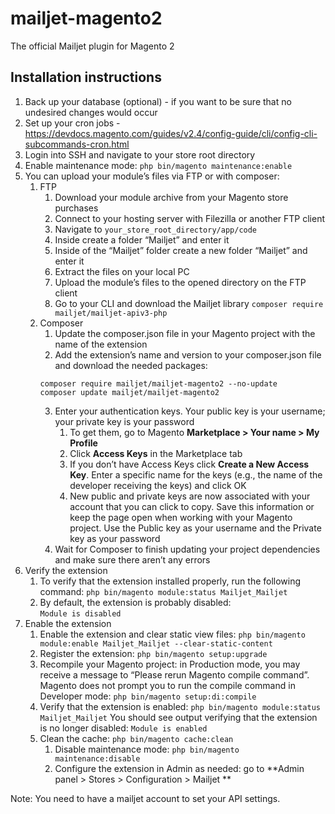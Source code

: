 # mailjet-magento2
The official Mailjet plugin for Magento 2

## Installation instructions 

1. Back up your database (optional) - if you want to be sure that no undesired changes  would occur 
2. Set up your cron jobs -  
https://devdocs.magento.com/guides/v2.4/config-guide/cli/config-cli-subcommands-cron.html 
3. Login into SSH and navigate to your store root directory 
4. Enable maintenance mode: `php bin/magento maintenance:enable` 
5. You can upload your module’s files via FTP or with composer: 
   1. FTP 
      1. Download your module archive from your Magento store purchases 
      2. Connect to your hosting server with Filezilla or another FTP client 
      3. Navigate to `your_store_root_directory/app/code`
      4. Inside create a folder “Mailjet” and enter it 
      5. Inside of the “Mailjet” folder create a new folder “Mailjet” and enter it
      6. Extract the files on your local PC 
      7. Upload the module’s files to the opened directory on the FTP client
      8. Go to your CLI and download the Mailjet library `composer require mailjet/mailjet-apiv3-php`
   2. Composer
      1. Update the composer.json file in your Magento project with the name  of the extension
      2. Add the extension’s name and version to your composer.json file and  download the needed packages: 
      ```
      composer require mailjet/mailjet-magento2 --no-update
      composer update mailjet/mailjet-magento2
      ```
      3. Enter your authentication keys. Your public key is your username;  your private key is your password
         1. To get them, go to Magento **Marketplace > Your name > My  Profile**
         2. Click **Access Keys** in the Marketplace tab
         3. If you don’t have Access Keys click **Create a New Access  Key**. Enter a specific name for the keys (e.g., the name of the  developer receiving the keys) and click OK
         4. New public and private keys are now associated with your  account that you can click to copy. Save this information or keep the page open when working with your Magento project. Use the Public key as your username and the Private key as your password
      4. Wait for Composer to finish updating your project dependencies and  make sure there aren’t any errors 
6. Verify the extension
   1. To verify that the extension installed properly, run the following command:
   `php bin/magento module:status Mailjet_Mailjet`
   2. By default, the extension is probably disabled:  
   `Module is disabled`
7. Enable the extension
   1. Enable the extension and clear static view files: `php bin/magento module:enable Mailjet_Mailjet --clear-static-content`
   2. Register the extension: `php bin/magento setup:upgrade`
   3. Recompile your Magento project: in Production mode, you may receive a  message to “Please rerun Magento compile command”. Magento does not  prompt you to run the compile command in Developer mode: `php bin/magento setup:di:compile`
   4. Verify that the extension is enabled: `php bin/magento module:status Mailjet_Mailjet` You should see output verifying that the extension is no longer disabled: `Module is enabled`
   5. Clean the cache: `php bin/magento cache:clean`
      1. Disable maintenance mode: `php bin/magento maintenance:disable`
      2. Configure the extension in Admin as needed: go to **Admin panel > Stores >  Configuration > Mailjet **

Note: You need to have a mailjet account to set your API settings.
